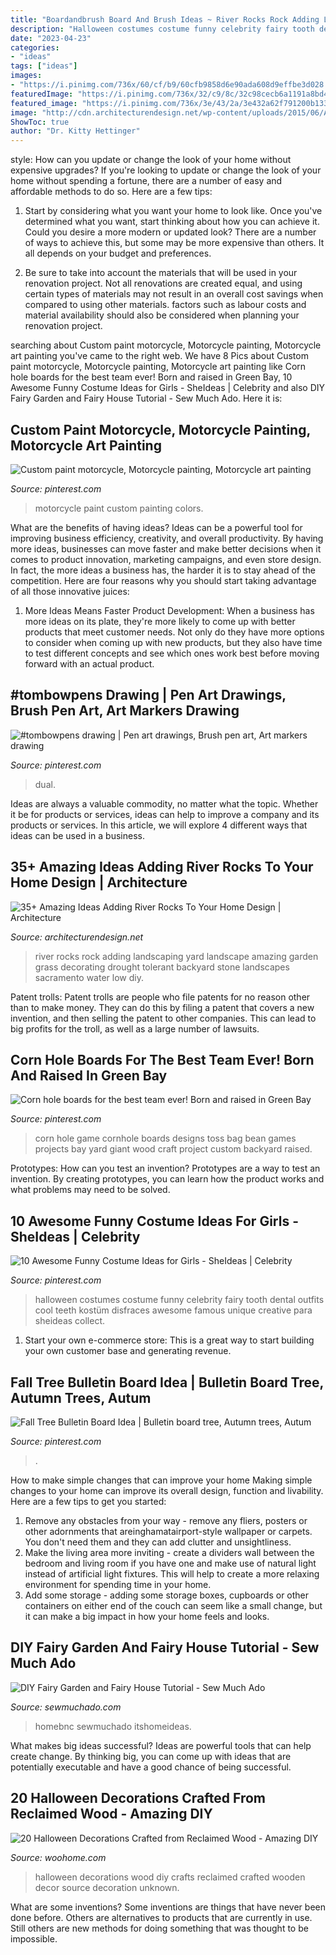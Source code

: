 ```yaml
---
title: "Boardandbrush Board And Brush Ideas ~ River Rocks Rock Adding Landscaping Yard Landscape Amazing Garden Grass Decorating Drought Tolerant Backyard Stone Landscapes Sacramento Water Low Diy"
description: "Halloween costumes costume funny celebrity fairy tooth dental outfits cool teeth kostüm disfraces awesome famous unique creative para sheideas collect"
date: "2023-04-23"
categories:
- "ideas"
tags: ["ideas"]
images:
- "https://i.pinimg.com/736x/60/cf/b9/60cfb9858d6e90ada608d9effbe3d028.jpg"
featuredImage: "https://i.pinimg.com/736x/32/c9/8c/32c98cecb6a1191a8bd4b5862e08167c.jpg"
featured_image: "https://i.pinimg.com/736x/3e/43/2a/3e432a62f791200b1338bea2adc2019e.jpg"
image: "http://cdn.architecturendesign.net/wp-content/uploads/2015/06/AD-Add-River-Rocks-To-Home-11.jpg"
ShowToc: true
author: "Dr. Kitty Hettinger"
---
```



style: How can you update or change the look of your home without expensive upgrades?
If you're looking to update or change the look of your home without spending a fortune, there are a number of easy and affordable methods to do so. Here are a few tips: 
1. Start by considering what you want your home to look like. Once you've determined what you want, start thinking about how you can achieve it. Could you desire a more modern or updated look? There are a number of ways to achieve this, but some may be more expensive than others. It all depends on your budget and preferences. 

2. Be sure to take into account the materials that will be used in your renovation project. Not all renovations are created equal, and using certain types of materials may not result in an overall cost savings when compared to using other materials. factors such as labour costs and material availability should also be considered when planning your renovation project.

	

		
searching about Custom paint motorcycle, Motorcycle painting, Motorcycle art painting you've came to the right web. We have 8 Pics about Custom paint motorcycle, Motorcycle painting, Motorcycle art painting like Corn hole boards for the best team ever! Born and raised in Green Bay, 10 Awesome Funny Costume Ideas for Girls - SheIdeas | Celebrity and also DIY Fairy Garden and Fairy House Tutorial - Sew Much Ado. Here it is:
		
    
## Custom Paint Motorcycle, Motorcycle Painting, Motorcycle Art Painting

<img loading=lazy src="https://i.pinimg.com/736x/60/cf/b9/60cfb9858d6e90ada608d9effbe3d028.jpg" onerror="this.onerror=null;this.src='https://tse4.mm.bing.net/th?id=OIP.0medRI2H3v9aUq1h1mkAGAHaLH&amp;pid=15.1';" alt="Custom paint motorcycle, Motorcycle painting, Motorcycle art painting">

_Source: pinterest.com_

>motorcycle paint custom painting colors. 

	

What are the benefits of having ideas?
Ideas can be a powerful tool for improving business efficiency, creativity, and overall productivity. By having more ideas, businesses can move faster and make better decisions when it comes to product innovation, marketing campaigns, and even store design. In fact, the more ideas a business has, the harder it is to stay ahead of the competition. Here are four reasons why you should start taking advantage of all those innovative juices:
1. More Ideas Means Faster Product Development: When a business has more ideas on its plate, they're more likely to come up with better products that meet customer needs. Not only do they have more options to consider when coming up with new products, but they also have time to test different concepts and see which ones work best before moving forward with an actual product.

    
## #tombowpens Drawing | Pen Art Drawings, Brush Pen Art, Art Markers Drawing

<img loading=lazy src="https://i.pinimg.com/736x/c5/97/ee/c597ee64f1dfd29754284cb31d26b049.jpg" onerror="this.onerror=null;this.src='https://tse4.mm.bing.net/th?id=OIP.za-2vDCiWUJV3-eL6QvFtgHaNL&amp;pid=15.1';" alt="#tombowpens drawing | Pen art drawings, Brush pen art, Art markers drawing">

_Source: pinterest.com_

>dual. 

	

Ideas are always a valuable commodity, no matter what the topic. Whether it be for products or services, ideas can help to improve a company and its products or services. In this article, we will explore 4 different ways that ideas can be used in a business.

    
## 35+ Amazing Ideas Adding River Rocks To Your Home Design | Architecture

<img loading=lazy src="http://cdn.architecturendesign.net/wp-content/uploads/2015/06/AD-Add-River-Rocks-To-Home-11.jpg" onerror="this.onerror=null;this.src='https://tse2.mm.bing.net/th?id=OIP.zNUFlzA7H2TjP0mNPsOXOAHaLG&amp;pid=15.1';" alt="35+ Amazing Ideas Adding River Rocks To Your Home Design | Architecture">

_Source: architecturendesign.net_

>river rocks rock adding landscaping yard landscape amazing garden grass decorating drought tolerant backyard stone landscapes sacramento water low diy. 

	

Patent trolls:
Patent trolls are people who file patents for no reason other than to make money. They can do this by filing a patent that covers a new invention, and then selling the patent to other companies. This can lead to big profits for the troll, as well as a large number of lawsuits.

    
## Corn Hole Boards For The Best Team Ever! Born And Raised In Green Bay

<img loading=lazy src="https://i.pinimg.com/736x/3e/43/2a/3e432a62f791200b1338bea2adc2019e.jpg" onerror="this.onerror=null;this.src='https://tse1.mm.bing.net/th?id=OIP.1UoWFyEWHglH5WJzOQtOxQHaJ3&amp;pid=15.1';" alt="Corn hole boards for the best team ever! Born and raised in Green Bay">

_Source: pinterest.com_

>corn hole game cornhole boards designs toss bag bean games projects bay yard giant wood craft project custom backyard raised. 

	

Prototypes: How can you test an invention?
Prototypes are a way to test an invention. By creating prototypes, you can learn how the product works and what problems may need to be solved.

    
## 10 Awesome Funny Costume Ideas For Girls - SheIdeas | Celebrity

<img loading=lazy src="https://i.pinimg.com/736x/32/c9/8c/32c98cecb6a1191a8bd4b5862e08167c.jpg" onerror="this.onerror=null;this.src='https://tse4.mm.bing.net/th?id=OIP.lQyWtantHD70Hnnpxg6VegHaLG&amp;pid=15.1';" alt="10 Awesome Funny Costume Ideas for Girls - SheIdeas | Celebrity">

_Source: pinterest.com_

>halloween costumes costume funny celebrity fairy tooth dental outfits cool teeth kostüm disfraces awesome famous unique creative para sheideas collect. 

	

1. Start your own e-commerce store: This is a great way to start building your own customer base and generating revenue.

    
## Fall Tree Bulletin Board Idea | Bulletin Board Tree, Autumn Trees, Autum

<img loading=lazy src="https://i.pinimg.com/736x/37/a9/0e/37a90e7d0bbaeba34c9746fbb47e27b8--tree-bulletin-boards-fall-trees.jpg" onerror="this.onerror=null;this.src='https://tse3.mm.bing.net/th?id=OIP.oa48riyPk9i6hMygq8LbqAHaNK&amp;pid=15.1';" alt="Fall Tree Bulletin Board Idea | Bulletin board tree, Autumn trees, Autum">

_Source: pinterest.com_

>. 

	

How to make simple changes that can improve your home
Making simple changes to your home can improve its overall design, function and livability. Here are a few tips to get you started: 
1. Remove any obstacles from your way - remove any fliers, posters or other adornments that areinghamatairport-style wallpaper or carpets. You don't need them and they can add clutter and unsightliness. 
2. Make the living area more inviting - create a dividers wall between the bedroom and living room if you have one and make use of natural light instead of artificial light fixtures. This will help to create a more relaxing environment for spending time in your home. 
3. Add some storage - adding some storage boxes, cupboards or other containers on either end of the couch can seem like a small change, but it can make a big impact in how your home feels and looks.

    
## DIY Fairy Garden And Fairy House Tutorial - Sew Much Ado

<img loading=lazy src="https://www.sewmuchado.com/wp-content/uploads/2016/05/IMG_8547edit732.jpg" onerror="this.onerror=null;this.src='https://tse3.mm.bing.net/th?id=OIP.bzBVotTNpMirNBPr4UpOhgHaLH&amp;pid=15.1';" alt="DIY Fairy Garden and Fairy House Tutorial - Sew Much Ado">

_Source: sewmuchado.com_

>homebnc sewmuchado itshomeideas. 

	

What makes big ideas successful?
Ideas are powerful tools that can help create change. By thinking big, you can come up with ideas that are potentially executable and have a good chance of being successful.

    
## 20 Halloween Decorations Crafted From Reclaimed Wood - Amazing DIY

<img loading=lazy src="http://www.woohome.com/wp-content/uploads/2016/08/halloween-decorations-made-out-of-recycled-wood-8.jpg" onerror="this.onerror=null;this.src='https://tse4.mm.bing.net/th?id=OIP.mBqf2AK__ylviS7VQT-EYwHaNK&amp;pid=15.1';" alt="20 Halloween Decorations Crafted from Reclaimed Wood - Amazing DIY">

_Source: woohome.com_

>halloween decorations wood diy crafts reclaimed crafted wooden decor source decoration unknown. 

	

What are some inventions?
Some inventions are things that have never been done before. Others are alternatives to products that are currently in use. Still others are new methods for doing something that was thought to be impossible.

